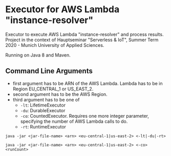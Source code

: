 Executor for AWS Lambda "instance-resolver"
===

Executor to execute AWS Lambda "instance-resolver" and process results. Project in the context of Hauptseminar "Serverless & IoT", Summer Term 2020 - Munich University of Applied Sciences.

Running on Java 8 and Maven.

Command Line Arguments
---
* first argument has to be ARN of the AWS Lambda. Lambda has to be in Region EU_CENTRAL_1 or US_EAST_2.
* second argument has to be the AWS Region.
* third argument has to be one of
    * `-lt`: LifetimeExecutor
    * `-du`: DurableExecutor
    * `-co`: CountedExecutor. Requires one more integer parameter, specifying the number of AWS Lambda calls to do.
    * `-rt`: RuntimeExecutor
    
`java -jar <jar-file-name> <arn> <eu-central-1|us-east-2> <-lt|-du|-rt>`

`java -jar <jar-file-name> <arn> <eu-central-1|us-east-2> <-co> <runCount>`
  
